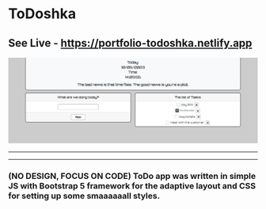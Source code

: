 # ToDoshka
## See Live - https://portfolio-todoshka.netlify.app

![App Screenshot](/screenshot/screenshot.PNG)

-------------------
-------------------

### (NO DESIGN, FOCUS ON CODE) ToDo app was written in simple JS with Bootstrap 5 framework for the adaptive layout and CSS for setting up some smaaaaaall styles.
